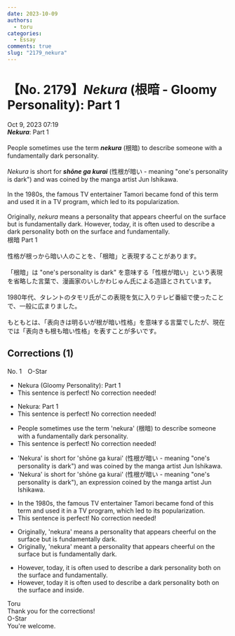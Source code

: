 ```yaml
---
date: 2023-10-09
authors:
  - toru
categories:
  - Essay
comments: true
slug: "2179_nekura"
---
```


# 【No. 2179】<strong><em>Nekura</em></strong> (根暗 - Gloomy Personality): Part 1
<div class="date">Oct 9, 2023 07:19</div>
<div id="post"><div id="body_show_ori">
<strong><em>Nekura</em></strong>: Part 1<br/><br/>People sometimes use the term <strong><em>nekura</em></strong> (根暗) to describe someone with a fundamentally dark personality.<br/><br/><em>Nekura</em> is short for <strong><em>shōne ga kurai</em></strong> (性根が暗い - meaning "one's personality is dark") and was coined by the manga artist Jun Ishikawa.<br/><br/>In the 1980s, the famous TV entertainer Tamori became fond of this term and used it in a TV program, which led to its popularization.<br/><br/>Originally, <em>nekura</em> means a personality that appears cheerful on the surface but is fundamentally dark. However, today, it is often used to describe a dark personality both on the surface and fundamentally.
</div></div>

<!-- more -->

<div id="post_ja"><div id="body_show_mo">
根暗 Part 1<br/><br/>性格が根っから暗い人のことを、「根暗」と表現することがあります。<br/><br/>「根暗」は "one's personality is dark" を意味する「性根が暗い」という表現を省略した言葉で、漫画家のいしかわじゅん氏による造語とされています。<br/><br/>1980年代、タレントのタモリ氏がこの表現を気に入りテレビ番組で使ったことで、一般に広まりました。<br/><br/>もともとは、「表向きは明るいが根が暗い性格」を意味する言葉でしたが、現在では「表向きも根も暗い性格」を表すことが多いです。
</div></div>

## Corrections (1)
<div id="block"><div class="first_name"> No. 1　<span class="just_name">O-Star</span></div><div id="block2">
<ul class="correction_field">
<li class="incorrect">Nekura (Gloomy Personality): Part 1</li>
<li class="corrected perfect">This sentence is perfect! No correction needed!</li>
</ul>
<ul class="correction_field">
<li class="incorrect">Nekura: Part 1</li>
<li class="corrected perfect">This sentence is perfect! No correction needed!</li>
</ul>
<ul class="correction_field">
<li class="incorrect">People sometimes use the term 'nekura' (根暗) to describe someone with a fundamentally dark personality.</li>
<li class="corrected perfect">This sentence is perfect! No correction needed!</li>
</ul>
<ul class="correction_field">
<li class="incorrect">'Nekura' is short for 'shōne ga kurai' (性根が暗い - meaning "one's personality is dark") and was coined by the manga artist Jun Ishikawa.</li>
<li class="corrected correct">
'Nekura' is short for 'shōne ga kurai' (性根が暗い - meaning "one's personality is dark")<span class="f_bold">, an expression</span> coined by <span class="sline"><span class="f_red">the</span></span> manga artist Jun Ishikawa.
</li>
</ul>
<ul class="correction_field">
<li class="incorrect">In the 1980s, the famous TV entertainer Tamori became fond of this term and used it in a TV program, which led to its popularization.</li>
<li class="corrected perfect">This sentence is perfect! No correction needed!</li>
</ul>
<ul class="correction_field">
<li class="incorrect">Originally, 'nekura' means a personality that appears cheerful on the surface but is fundamentally dark.</li>
<li class="corrected correct">
Originally, 'nekura' <span class="f_bold">meant</span> a personality that appears cheerful on the surface but is fundamentally dark.
</li>
</ul>
<ul class="correction_field">
<li class="incorrect">However, today, it is often used to describe a dark personality both on the surface and fundamentally.</li>
<li class="corrected correct">
However, <span class="f_bold">today i</span>t is often used to describe a dark personality both on the surface and <span class="f_bold">inside.</span>
</li>
</ul>
</div><div class="name"><span class="just_name">Toru</span><br>
Thank you for the corrections!
</div>
<div class="name"><span class="just_name">O-Star</span><br>
You're welcome.
</div>
</div>
